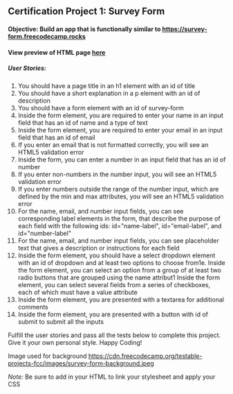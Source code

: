 ## Certification Project 1: Survey Form

#### Objective: Build an app that is functionally similar to https://survey-form.freecodecamp.rocks

#### **View preview of HTML page [here](https://htmlpreview.github.io/?https://github.com/shivkumar98/FreeCodeCamp-Projects/blob/main/01%20-%20Responsive%20Web%20Design/01-HTML%20and%20CSS%20Basics/04-Build%20a%20Survey%20Form%20%5BCertification%20Project%5D/V1/Survey%20Form.html)**

##### User Stories:
1. You should have a page title in an h1 element with an id of title
2. You should have a short explanation in a p element with an id of description
3. You should have a form element with an id of survey-form
4. Inside the form element, you are required to enter your name in an input field that has an id of name and a type of text
5. Inside the form element, you are required to enter your email in an input field that has an id of email
6. If you enter an email that is not formatted correctly, you will see an HTML5 validation error
7. Inside the form, you can enter a number in an input field that has an id of number
8. If you enter non-numbers in the number input, you will see an HTML5 validation error
9. If you enter numbers outside the range of the number input, which are defined by the min and max attributes, you will see an HTML5 validation error
10. For the name, email, and number input fields, you can see corresponding label elements in the form, that describe the purpose of each field with the following ids: id="name-label", id="email-label", and id="number-label"
11. For the name, email, and number input fields, you can see placeholder text that gives a description or instructions for each field
12. Inside the form element, you should have a select dropdown element with an id of dropdown and at least two options to choose from1e. Inside the form element, you can select an option from a group of at least two radio buttons that are grouped using the name attribut1  Inside the form element, you can select several fields from a series of checkboxes, each of which must have a value attribute
13. Inside the form element, you are presented with a textarea for additional comments
14. Inside the form element, you are presented with a button with id of submit to submit all the inputs

Fulfill the user stories and pass all the tests below to complete this project. Give it your own personal style. Happy Coding!

Image used for background https://cdn.freecodecamp.org/testable-projects-fcc/images/survey-form-background.jpeg

*Note:* Be sure to add <link rel="stylesheet" href="styles.css"> in your HTML to link your stylesheet and apply your CSS
